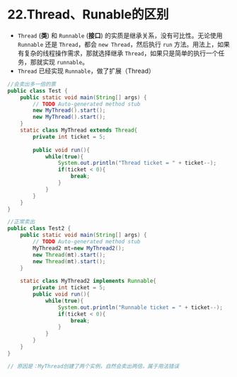# 22.Thread、Runable的区别

- `Thread` (**类**) 和 `Runnable` (**接口**) 的实质是继承关系，没有可比性。无论使用 `Runnable` 还是 `Thread`，都会 `new Thread`，然后执行 `run` 方法。用法上，如果有复杂的线程操作需求，那就选择继承 `Thread`，如果只是简单的执行一个任务，那就实现 `runnable`。
- `Thread` 已经实现 `Runnable`，做了扩展（Thread）

```java
//会卖出多一倍的票
public class Test {
    public static void main(String[] args) {
        // TODO Auto-generated method stub
        new MyThread().start();
        new MyThread().start();
    }
    static class MyThread extends Thread{
        private int ticket = 5;
        
        public void run(){
            while(true){
                System.out.println("Thread ticket = " + ticket--);
                if(ticket < 0){
                    break;
                }
            }
        }
    }
}

//正常卖出
public class Test2 {
    public static void main(String[] args) {
        // TODO Auto-generated method stub
        MyThread2 mt=new MyThread2();
        new Thread(mt).start();
        new Thread(mt).start();
    }
    
    static class MyThread2 implements Runnable{
        private int ticket = 5;
        public void run(){
            while(true){
                System.out.println("Runnable ticket = " + ticket--);
                if(ticket < 0){
                	break;
                }
            }
        }
    }
}

// 原因是：MyThread创建了两个实例，自然会卖出两倍，属于用法错误
```

